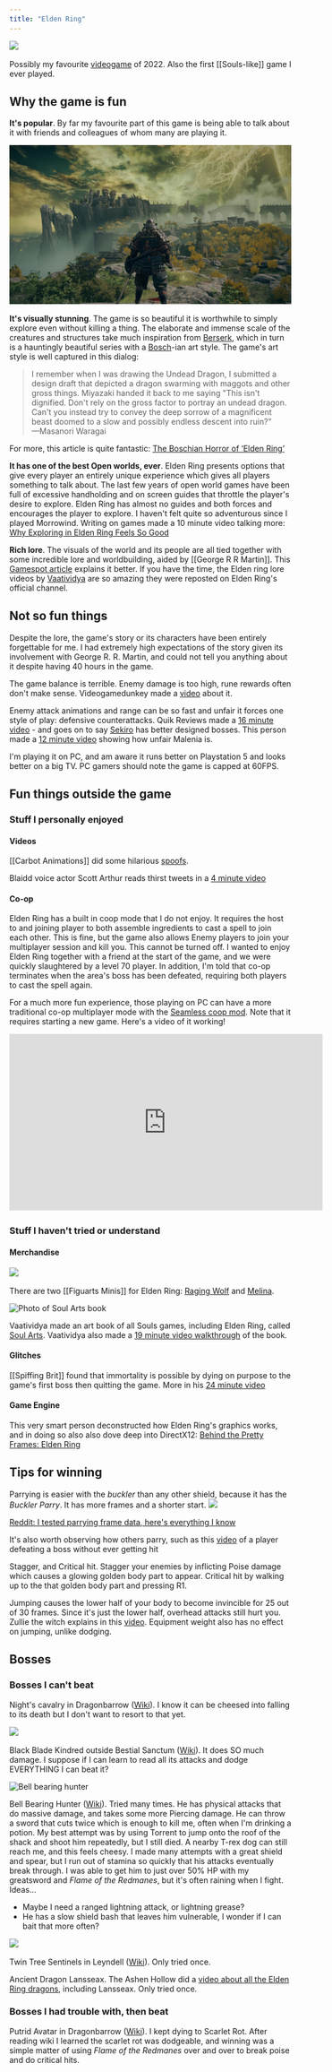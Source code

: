 ```yaml
---
title: "Elden Ring"
---
```

![](https://c.neevacdn.net/image/fetch/s--dOUFa4O7--/https%3A//www.thathashtagshow.com/wp-content/uploads/2021/03/Elden-Ring-Cover-1024x512.jpg?savepath=Elden-Ring-Cover-1024x512.jpg)

Possibly my favourite [videogame](notes/videogame) of 2022. Also the first [[Souls-like]] game I ever played.

<!--
Things for me to do
Siofra River Bank site of grace, jump ledges, Armorer's Cookbook 6
Caelid smithing stone 5
merchant shack in caelid, night time boss

Colossal Guardian
https://youtu.be/voRoe8vnNxI
-->

## Why the game is fun

**It's popular**. By far my favourite part of this game is being able to talk about it with friends and colleagues of whom many are playing it.

![](notes/images/EldenRing_Limgrave.jpg)

**It's visually stunning**. The game is so beautiful it is worthwhile to simply explore even without killing a thing. The elaborate and immense scale of the creatures and structures take much inspiration from [Berserk](notes/Berserk), which in turn is a hauntingly beautiful series with a [Bosch](notes/Hieronymus%20Bosch)-ian art style. The game's art style is well captured in this dialog:

> I remember when I was drawing the Undead Dragon, I submitted a design draft that depicted a dragon swarming with maggots and other gross things. Miyazaki handed it back to me saying "This isn't dignified. Don't rely on the gross factor to portray an undead dragon. Can't you instead try to convey the deep sorrow of a magnificent beast doomed to a slow and possibly endless descent into ruin?"<br/>
> —Masanori Waragai

For more, this article is quite fantastic: [The Boschian Horror of ‘Elden Ring’](https://artreview.com/the-boschian-horror-of-elden-ring/)

**It has one of the best Open worlds, ever**. Elden Ring presents options that give every player an entirely unique experience which gives all players something to talk about.  The last few years of open world games have been full of excessive handholding and on screen guides that throttle the player's desire to explore. Elden Ring has almost no guides and both forces and encourages the player to explore. I haven't felt quite so adventurous since I played Morrowind. Writing on games made a 10 minute video talking more: [Why Exploring in Elden Ring Feels So Good](https://youtu.be/qJy8j64pTV4)

**Rich lore**. The visuals of the world and its people are all tied together with some incredible lore and worldbuilding, aided by [[George R R Martin]]. This [Gamespot article](https://www.gamespot.com/articles/elden-ring-heres-the-lore-and-history-of-the-lands-between/1100-6502537/) explains it better. If you have the time, the Elden ring lore videos by [Vaatividya](https://www.youtube.com/watch?v=DYDs_Inzkz4) are so amazing they were reposted on Elden Ring's official channel.

## Not so fun things

Despite the lore, the game's story or its characters have been entirely forgettable for me. I had extremely high expectations of the story given its involvement with George R. R. Martin, and could not tell you anything about it despite having 40 hours in the game.

The game balance is terrible. Enemy damage is too high, rune rewards often don't make sense. Videogamedunkey made a [video](https://youtu.be/D1H4o4FW-wA) about it.

Enemy attack animations and range can be so fast and unfair it forces one style of play: defensive counterattacks. Quik Reviews made a [16 minute video](https://youtu.be/YPh0u7WaW64) - and goes on to say [Sekiro](https://www.sekirothegame.com/) has better designed bosses. This person made a [12 minute video](https://youtu.be/R9Vbsr3Ko7M) showing how unfair Malenia is.

I'm playing it on PC, and am aware it runs better on Playstation 5 and looks better on a big TV. PC gamers should note the game is capped at 60FPS.

## Fun things outside the game

### Stuff I personally enjoyed

#### Videos

[[Carbot Animations]] did some hilarious [spoofs](https://www.youtube.com/watch?v=LSyRf8rAjTs).

Blaidd voice actor Scott Arthur reads thirst tweets in a [4 minute video](https://youtu.be/PE6wLtf7Y_0)

#### Co-op

Elden Ring has a built in coop mode that I do not enjoy. It requires the host to and joining player to both assemble ingredients to cast a spell to join each other. This is fine, but the game also allows Enemy players to join your multiplayer session and kill you. This cannot be turned off. I wanted to enjoy Elden Ring together with a friend at the start of the game, and we were quickly slaughtered by a level 70 player. In addition, I'm told that co-op terminates when the area's boss has been defeated, requiring both players to cast the spell again.

For a much more fun experience,  those playing on PC can have a more traditional co-op multiplayer mode with the [Seamless coop mod](https://www.nexusmods.com/eldenring/mods/510). Note that it requires starting a new game. Here's a video of it working!

<iframe width="560" height="315" src="https://www.youtube.com/embed/QeDUcf1G7YM" title="YouTube video player" frameborder="0" allow="accelerometer; autoplay; clipboard-write; encrypted-media; gyroscope; picture-in-picture" allowfullscreen></iframe>

### Stuff I haven't tried or understand

#### Merchandise

![](https://c.neevacdn.net/image/fetch/s--FaHOKSN3--/https%3A//top-mmo.fr/wp-content/uploads/2022/05/fmini-the-raging-wolf-05b-1653511628832.jpg?savepath=fmini-the-raging-wolf-05b-1653511628832.jpg)

There are two [[Figuarts Minis]] for Elden Ring: [Raging Wolf](https://www.tamashiinations.com/product/details.php?detail=831) and [Melina](https://www.tamashiinations.com/product/details.php?detail=832).

![Photo of Soul Arts book](https://cdn.shopify.com/s/files/1/0117/3399/1490/products/KEEP-271A1325copy.jpg?v=1656584103&width=823)

Vaatividya made an art book of all Souls games, including Elden Ring, called [Soul Arts](https://www.tuneandfairweather.com/products/soul-arts-presented-by-vaatividya). Vaatividya also made a [19 minute video walkthrough](https://youtu.be/PWKHO7DYIH8) of the book.

#### Glitches

[[Spiffing Brit]] found that immortality is possible by dying on purpose to the game's first boss then quitting the game. More in his [24 minute video](https://youtu.be/GwBc0ixfbzI)


#### Game Engine

This very smart person deconstructed how Elden Ring's graphics works, and in doing so also also dove deep into DirectX12: [Behind the Pretty Frames: Elden Ring](http://www.mamoniem.com/behind-the-pretty-frames-elden-ring/)

## Tips for winning

Parrying is easier with the *buckler*  than any other shield, because it has the *Buckler Parry*. It has more frames and a shorter start.
![](https://preview.redd.it/qsnofkl6vzk81.png?width=1644&format=png&auto=webp&s=d2fb2ba3255b51ae16ab781268db4d6de4130ff4)

[Reddit: I tested parrying frame data, here's everything I know](https://www.reddit.com/r/Eldenring/comments/t54kyj/technical_guide_help_i_tested_parrying_frame_data/)

It's also worth observing how others parry, such as this [video](https://youtu.be/i8T2trUiiZY) of a player defeating a boss without ever getting hit

Stagger, and Critical hit. Stagger your enemies by inflicting Poise damage which causes a glowing golden body part to appear. Critical hit by walking up to the that golden body part and pressing R1.

Jumping causes the lower half of your body to become invincible for 25 out of 30 frames. Since it's just the lower half, overhead attacks still hurt you. Zullie the witch explains in this [video](https://youtu.be/8zdbqTHtnr4). Equipment weight also has no effect on jumping, unlike dodging.

## Bosses

### Bosses I can't beat

Night's cavalry in Dragonbarrow ([Wiki](https://eldenring.wiki.fextralife.com/Night's+Cavalry)). I know it can be cheesed into falling to its death but I don't want to resort to that yet.

![](https://eip.gg/wp-content/uploads/2022/05/black-blade-kindred-boss-guide-featured-image-elden-ring-1024x575.jpg)

Black Blade Kindred outside Bestial Sanctum ([Wiki](https://eldenring.wiki.fextralife.com/Black+Blade+Kindred)). It does SO much damage. I suppose if I can learn to read all its attacks and dodge EVERYTHING I can beat it?

![Bell bearing hunter](https://oyster.ignimgs.com/mediawiki/apis.ign.com/elden-ring/b/b3/Elden_DragonB_BellHunter.jpg)

Bell Bearing Hunter ([Wiki](https://eldenring.wiki.fextralife.com/Bell+Bearing+Hunter)). Tried many times. He has physical attacks that do massive damage, and takes some more Piercing damage. He can throw a sword that cuts twice which is enough to kill me, often when I'm drinking a potion. My best attempt was by using Torrent to jump onto the roof of the shack and shoot him repeatedly, but I still died. A nearby T-rex dog can still reach me, and this feels cheesy. I made many attempts with a great shield and spear, but I run out of stamina so quickly that his attacks eventually break through. I was able to get him to just over 50% HP with my greatsword and *Flame of the Redmanes*, but it's often raining when I fight. Ideas...
- Maybe I need a ranged lightning attack, or lightning grease?
- He has a slow shield bash that leaves him vulnerable, I wonder if I can bait that more often?

![](https://oyster.ignimgs.com/mediawiki/apis.ign.com/elden-ring/6/65/Altus_TreeSentinels.jpg)

Twin Tree Sentinels in Leyndell ([Wiki](https://eldenring.wiki.fextralife.com/Tree+Sentinel)). Only tried once.

Ancient Dragon Lansseax. The Ashen Hollow did a [video about all the Elden Ring dragons](https://youtu.be/bgW53fwgyo4?t=713), including Lansseax. Only tried once.

### Bosses I had trouble with, then beat

Putrid Avatar in Dragonbarrow ([Wiki](https://eldenring.wiki.fextralife.com/Putrid+Avatar)). I kept dying to Scarlet Rot. After reading wiki I learned the scarlet rot was dodgeable, and winning was a simple matter of using *Flame of the Redmanes* over and over to break poise and do critical hits.